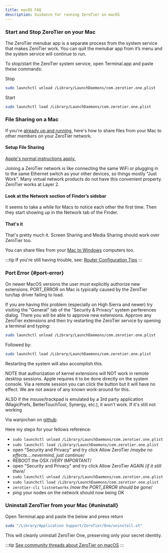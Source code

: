 ```yaml
---
title: macOS FAQ
description: Guidance for running ZeroTier on macOS
---
```


### Start and Stop ZeroTier on your Mac

The ZeroTier menubar app is a separate process from the system service that makes ZeroTier work. You can quit the menubar app from it’s menu and the system service will continue to run.

To stop/start the ZeroTier system service, open Terminal.app and paste these commands:

Stop

```sh
sudo launchctl unload /Library/LaunchDaemons/com.zerotier.one.plist
```

Start

```sh
sudo launchctl load /Library/LaunchDaemons/com.zerotier.one.plist
```

### File Sharing on a Mac

If you're [already up and running](./start.md), here's how to share files from your Mac to other members on your ZeroTier network.

#### Setup File Sharing

[Apple's normal instructions apply.](https://support.apple.com/guide/mac-help/set-up-file-sharing-on-mac-mh17131/mac)

Joining a ZeroTier network is like connecting the same WiFi or plugging in to the same Ethernet switch as your other devices, so things mostly "Just Work".
Many virtual network products do not have this convenient property. ZeroTier works at Layer 2.

#### Look at the Network section of Finder’s sidebar

It seems to take a while for Macs to notice each other the first time. Then they start showing up in the Network tab of the Finder.

#### That's it

That's pretty much it. Screen Sharing and Media Sharing should work over ZeroTier too.

You can share files from your [Mac to Windows](https://support.apple.com/guide/mac-help/share-mac-files-with-windows-users-mchlp1657/mac) computers too.

:::tip
If you're still having trouble, see: [Router Configuration Tips](./routertips.md)
:::

### Port Error {#port-error}

On newer MacOS versions the user must explicitly authorize new extensions. PORT_ERROR on Mac is typically caused by the ZeroTier tun/tap driver failing to load.

If you are having this problem (especially on High Sierra and newer) try visiting the "General" tab of the "Security & Privacy" system perferences dialog. There you will be able to approve new extensions. Approve any ZeroTier extensions and then try restarting the ZeroTier service by opening a terminal and typing:

```sh
sudo launchctl unload /Library/LaunchDaemons/com.zerotier.one.plist
```

Followed by:

```sh
sudo launchctl load /Library/LaunchDaemons/com.zerotier.one.plist
```

Restarting the system will also accomplish this.

NOTE that authorization of kernel extensions will NOT work in remote desktop sessions. Apple requires it to be done directly on the system console. Via a remote session you can click the button but it will have no effect. We are not aware of any known work-around for this.

ALSO if the mouse/trackpad is emulated by a 3rd party application (MagicPrefs, BetterTouchTool, Synergy, etc.), it won't work.
If it's still not working

Via wanjochan on [github](https://github.com/zerotier/ZeroTierOne/issues/467#issuecomment-426852518):

Here my steps for your fellows reference:

- `sudo launchctl unload /Library/LaunchDaemons/com.zerotier.one.plist`
- `sudo launchctl load /Library/LaunchDaemons/com.zerotier.one.plist`
- open "Security and Privacy" and try click Allow ZeroTier /*maybe no effects....nevermind, just continue*/
- REBOOT the OSX /*VERY IMPORTANT*/
- open "Security and Privacy" and try click Allow ZeroTier AGAIN /*if it still there*/
- `sudo launchctl unload /Library/LaunchDaemons/com.zerotier.one.plist`
- `sudo launchctl load /Library/LaunchDaemons/com.zerotier.one.plist`
- `zerotier-cli listnetworks` /*now the PORT_ERROR should be gone*/
- ping your nodes on the network should now being OK

### Uninstall ZeroTier from your Mac {#uninstall}

Open Terminal.app and paste the below and press return

```sh
sudo "/Library/Application Support/ZeroTier/One/uninstall.sh"
```

This will cleanly uninstall ZeroTier One, preserving only your secret identity.

:::tip
[See community threads about ZeroTier on macOS](https://discuss.zerotier.com/search?q=macos)
:::
